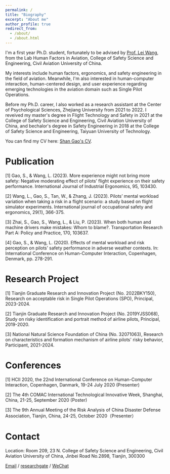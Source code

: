 ```yaml
---
permalink: /
title: "Biography"
excerpt: "About me"
author_profile: true
redirect_from: 
  - /about/
  - /about.html
---
```


I'm a first year Ph.D. student, fortunately to be advised by [Prof. Lei Wang](https://www.cauc.edu.cn/yjsy/info/1139/1441.htm/), from the Lab Human Factors in Aviation, College of Safety Science and Engineering, Civil Aviation University of China. 

My interests include human factors, ergonomics, and safety engineering in the field of aviation. Meanwhile, I'm also interested in human-computer interaction, human-centered design, and user experience regarding emerging technologies in the aviation domain such as Single Pilot Operations.

Before my Ph.D. career, I also worked as a research assistant at the Center of Psychological Sciences, Zhejiang University from 2021 to 2022. I reveived my master's degree in Flight Technology and Safety in 2021 at the College of Safety Science and Engineering, Civil Aviation University of China, and bechalor's degree in Safety Engineering in 2018 at the College of Safety Science and Engineering, Taiyuan University of Technology.

You can find my CV here: [Shan Gao's CV](../assets/CV.pdf).

Publication
======
[1] Gao, S., & Wang, L. (2023). More experience might not bring more safety: Negative moderating effect of pilots’ flight experience on their safety performance. International Journal of Industrial Ergonomics, 95, 103430.

[2] Wang, L., Gao, S., Tan, W., & Zhang, J. (2023). Pilots’ mental workload variation when taking a risk in a flight scenario: a study based on flight simulator experiments. International journal of occupational safety and ergonomics, 29(1), 366-375.

[3] Zhai, S., Gao, S., Wang, L., & Liu, P. (2023). When both human and machine drivers make mistakes: Whom to blame?. Transportation Research Part A: Policy and Practice, 170, 103637.

[4] Gao, S., & Wang, L. (2020). Effects of mental workload and risk perception on pilots’ safety performance in adverse weather contexts. In: International Conference on Human-Computer Interaction, Copenhagen, Denmark, pp. 278-291.

Research Project
======
[1] Tianjin Graduate Research and Innovation Project (No. 2022BKY150), Research on acceptable risk in Single Pilot Operations (SPO), Principal, 2023-2024.

[2] Tianjin Graduate Research and Innovation Project (No. 2019YJSS068), Study on risky identification and portrait method of airline pilots, Principal, 2019-2020.

[3] National Natural Science Foundation of China (No. 32071063), Research on characteristics and formation mechanism of airline pilots' risky behavior, Participant, 2021-2024.

Conferences
======
[1] HCII 2020, the 22nd International Conference on Human-Computer Interaction, Copenhagen, Danmark, 19-24 July 2020 (Presenter)

[2] The 4th COMAC International Technological Innovative Week, Shanghai, China, 21-25, September 2020 (Poster)

[3] The 9th Annual Meeting of the Risk Analysis of China Disaster Defense Association, Tianjin, China, 24-25, October 2020（Presenter）

Contact
======
Location: Room 209, 23 N. College of Safety Science and Engineering, Civil Aviation University of China, Jinbei Road No.2898, Tianjin, 300300

[Email](mailto:shangao2022@foxmail.com) / [researchgate](https://www.researchgate.net/profile/Shan-Gao-66?ev=hdr_xprf) / [WeChat](../images/wechat.jpg)
